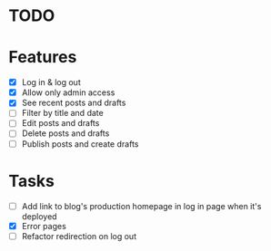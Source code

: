 # TODO

# Features

- [x] Log in & log out
- [x] Allow only admin access
- [x] See recent posts and drafts
- [ ] Filter by title and date
- [ ] Edit posts and drafts
- [ ] Delete posts and drafts
- [ ] Publish posts and create drafts

# Tasks

- [ ] Add link to blog's production homepage in log in page when it's deployed
- [x] Error pages
- [ ] Refactor redirection on log out
